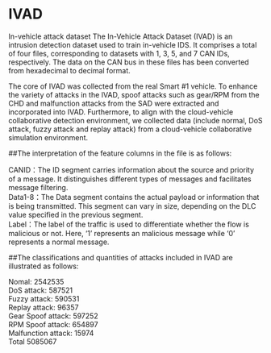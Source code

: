 # IVAD
In-vehicle attack dataset
The In-Vehicle Attack Dataset (IVAD) is an intrusion detection dataset used to train in-vehicle IDS. It comprises a total of four files, corresponding to datasets with 1, 3, 5, and 7 CAN IDs, respectively. The data on the CAN bus in these files has been converted from hexadecimal to decimal format.

The core of IVAD was collected from the real Smart #1 vehicle. To enhance the variety of attacks in the IVAD, spoof attacks such as gear/RPM from the CHD and malfunction attacks from the SAD were extracted and incorporated into IVAD. Furthermore, to align with the cloud-vehicle collaborative detection environment, we collected data (include normal, DoS attack, fuzzy attack and replay attack) from a cloud-vehicle collaborative simulation environment.

##The interpretation of the feature columns in the file is as follows:

CANID：The ID segment carries information about the source and priority of a message. It distinguishes different types of messages and facilitates message filtering.  
Data1-8：The Data segment contains the actual payload or information that is being transmitted. This segment can vary in size, depending on the DLC value specified in the previous segment.  
Label：The label of the traffic is used to differentiate whether the flow is malicious or not. Here, ‘1’ represents an malicious message while ‘0’ represents a normal message.  

##The classifications and quantities of attacks included in IVAD are illustrated as follows:

Nomal: 2542535  
DoS attack: 587521  
Fuzzy attack: 590531  
Replay attack: 96357  
Gear Spoof attack: 597252  
RPM Spoof attack: 654897  
Malfunction attack: 15974  
Total 5085067



